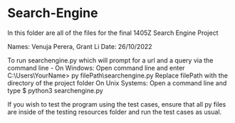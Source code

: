 # Search-Engine
In this folder are all of the files for the final 1405Z Search Engine Project

Names: Venuja Perera, Grant Li
Date: 26/10/2022

To run searchengine.py which will prompt for a url and a query via the command line - 
  On Windows: Open command line and enter C:\Users\YourName> py filePath\searchengine.py
              Replace filePath with the directory of the project folder
  On Unix Systems: Open a command line and type $ python3 searchengine.py
 
If you wish to test the program using the test cases, ensure that all py files are inside of the testing resources folder and run the test cases as usual.
